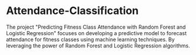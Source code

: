 # Attendance-Classification
The project "Predicting Fitness Class Attendance with Random Forest and Logistic Regression" focuses on developing a predictive model to forecast attendance for fitness classes using machine learning techniques. By leveraging the power of Random Forest and Logistic Regression algorithms.
